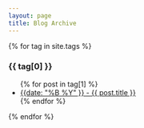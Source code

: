 ```yaml
---
layout: page
title: Blog Archive
---
```


{% for tag in site.tags %}
  <h3>{{ tag[0] }}</h3>
  <ul>
    {% for post in tag[1] %}
      <li><a href="{{ post.url }}">{{date: "%B %Y" }} - {{ post.title }}</a></li>
    {% endfor %}
  </ul>
{% endfor %}